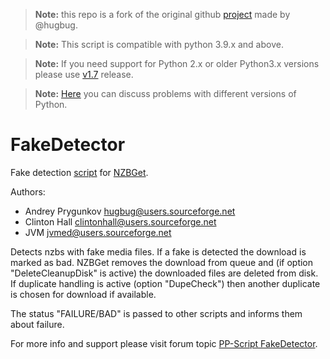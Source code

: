 > **Note:** this repo is a fork of the original github [project](https://github.com/nzbget/FakeDetector)
> made by @hugbug.

> **Note:** This script is compatible with python 3.9.x and above. 

> **Note:** If you need support for Python 2.x or older Python3.x versions please use [v1.7](https://github.com/nzbgetcom/Extension-FakeDetector/releases/tag/v1.7) release.

> **Note:** [Here](https://github.com/nzbgetcom/nzbget/discussions/56) you can discuss problems with different versions of Python.

# FakeDetector
Fake detection [script](https://nzbget.com/documentation/extension-scripts/) for [NZBGet](https://nzbget.com).

Authors:
- Andrey Prygunkov <hugbug@users.sourceforge.net>
- Clinton Hall <clintonhall@users.sourceforge.net>
- JVM <jvmed@users.sourceforge.net>

Detects nzbs with fake media files. If a fake is detected the download is marked as bad. NZBGet removes the download from queue and (if option "DeleteCleanupDisk" is active) the downloaded files are deleted from disk. If duplicate handling is active (option "DupeCheck") then another duplicate is chosen for download if available.

The status "FAILURE/BAD" is passed to other scripts and informs them about failure.

For more info and support please visit forum topic [PP-Script FakeDetector](http://nzbget.net/forum/viewtopic.php?f=8&t=1394).
